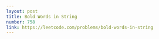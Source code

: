 ```yaml
---
layout: post
title: Bold Words in String
number: 758
link: https://leetcode.com/problems/bold-words-in-string
---
```

